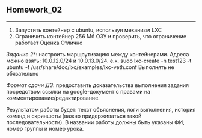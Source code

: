 ## **Homework_02**
***
1. Запустить контейнер с ubuntu, используя механизм LXC
2. Ограничить контейнер 256 Мб ОЗУ и проверить, что ограничение работает
Оценка Отлично

*Задание 2**: настроить маршрутизацию между контейнерами. Адреса можно взять: 10.0.12.0/24 и 10.0.13.0/24. e.x. sudo lxc-create -n test123 -t ubuntu -f /usr/share/doc/lxc/examples/lxc-veth.conf
Выполнять не обязательно

*Формат сдачи ДЗ*: предоставить доказательства выполнения задания посредством ссылки на google-документ с правами на комментирование/редактирование.

Результатом работы будет: текст объяснения, логи выполнения, история команд и скриншоты (важно придерживаться такой последовательности).
В названии работы должны быть указаны ФИ, номер группы и номер урока.